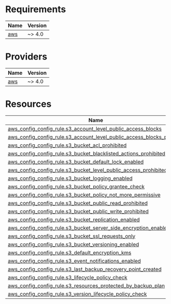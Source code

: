 <!-- BEGIN_TF_DOCS -->
# Requirements

| Name | Version |
|------|---------|
| <a name="requirement_aws"></a> [aws](#requirement\_aws) | ~> 4.0 |

# Providers

| Name | Version |
|------|---------|
| <a name="provider_aws"></a> [aws](#provider\_aws) | ~> 4.0 |

# Resources

| Name | Type |
|------|------|
| [aws_config_config_rule.s3_account_level_public_access_blocks](https://registry.terraform.io/providers/hashicorp/aws/latest/docs/resources/config_config_rule) | resource |
| [aws_config_config_rule.s3_account_level_public_access_blocks_periodic](https://registry.terraform.io/providers/hashicorp/aws/latest/docs/resources/config_config_rule) | resource |
| [aws_config_config_rule.s3_bucket_acl_prohibited](https://registry.terraform.io/providers/hashicorp/aws/latest/docs/resources/config_config_rule) | resource |
| [aws_config_config_rule.s3_bucket_blacklisted_actions_prohibited](https://registry.terraform.io/providers/hashicorp/aws/latest/docs/resources/config_config_rule) | resource |
| [aws_config_config_rule.s3_bucket_default_lock_enabled](https://registry.terraform.io/providers/hashicorp/aws/latest/docs/resources/config_config_rule) | resource |
| [aws_config_config_rule.s3_bucket_level_public_access_prohibited](https://registry.terraform.io/providers/hashicorp/aws/latest/docs/resources/config_config_rule) | resource |
| [aws_config_config_rule.s3_bucket_logging_enabled](https://registry.terraform.io/providers/hashicorp/aws/latest/docs/resources/config_config_rule) | resource |
| [aws_config_config_rule.s3_bucket_policy_grantee_check](https://registry.terraform.io/providers/hashicorp/aws/latest/docs/resources/config_config_rule) | resource |
| [aws_config_config_rule.s3_bucket_policy_not_more_permissive](https://registry.terraform.io/providers/hashicorp/aws/latest/docs/resources/config_config_rule) | resource |
| [aws_config_config_rule.s3_bucket_public_read_prohibited](https://registry.terraform.io/providers/hashicorp/aws/latest/docs/resources/config_config_rule) | resource |
| [aws_config_config_rule.s3_bucket_public_write_prohibited](https://registry.terraform.io/providers/hashicorp/aws/latest/docs/resources/config_config_rule) | resource |
| [aws_config_config_rule.s3_bucket_replication_enabled](https://registry.terraform.io/providers/hashicorp/aws/latest/docs/resources/config_config_rule) | resource |
| [aws_config_config_rule.s3_bucket_server_side_encryption_enabled](https://registry.terraform.io/providers/hashicorp/aws/latest/docs/resources/config_config_rule) | resource |
| [aws_config_config_rule.s3_bucket_ssl_requests_only](https://registry.terraform.io/providers/hashicorp/aws/latest/docs/resources/config_config_rule) | resource |
| [aws_config_config_rule.s3_bucket_versioning_enabled](https://registry.terraform.io/providers/hashicorp/aws/latest/docs/resources/config_config_rule) | resource |
| [aws_config_config_rule.s3_default_encryption_kms](https://registry.terraform.io/providers/hashicorp/aws/latest/docs/resources/config_config_rule) | resource |
| [aws_config_config_rule.s3_event_notifications_enabled](https://registry.terraform.io/providers/hashicorp/aws/latest/docs/resources/config_config_rule) | resource |
| [aws_config_config_rule.s3_last_backup_recovery_point_created](https://registry.terraform.io/providers/hashicorp/aws/latest/docs/resources/config_config_rule) | resource |
| [aws_config_config_rule.s3_lifecycle_policy_check](https://registry.terraform.io/providers/hashicorp/aws/latest/docs/resources/config_config_rule) | resource |
| [aws_config_config_rule.s3_resources_protected_by_backup_plan](https://registry.terraform.io/providers/hashicorp/aws/latest/docs/resources/config_config_rule) | resource |
| [aws_config_config_rule.s3_version_lifecycle_policy_check](https://registry.terraform.io/providers/hashicorp/aws/latest/docs/resources/config_config_rule) | resource |
<!-- END_TF_DOCS -->
